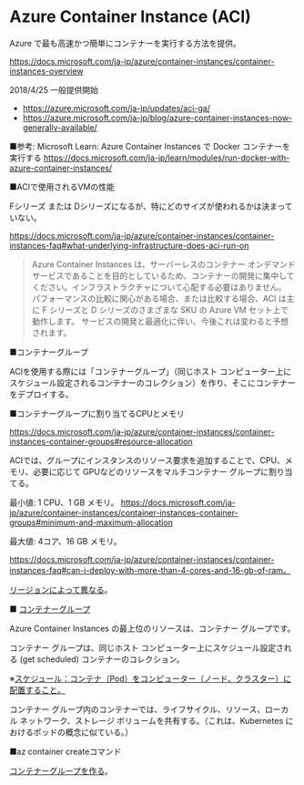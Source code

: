 # Azure Container Instance (ACI)

Azure で最も高速かつ簡単にコンテナーを実行する方法を提供。

https://docs.microsoft.com/ja-jp/azure/container-instances/container-instances-overview

2018/4/25 一般提供開始 
- https://azure.microsoft.com/ja-jp/updates/aci-ga/
- https://azure.microsoft.com/ja-jp/blog/azure-container-instances-now-generally-available/

■参考: Microsoft Learn:
Azure Container Instances で Docker コンテナーを実行する
https://docs.microsoft.com/ja-jp/learn/modules/run-docker-with-azure-container-instances/


■ACIで使用されるVMの性能

Fシリーズ または Dシリーズになるが、特にどのサイズが使われるかは決まっていない。

https://docs.microsoft.com/ja-jp/azure/container-instances/container-instances-faq#what-underlying-infrastructure-does-aci-run-on

> Azure Container Instances は、サーバーレスのコンテナー オンデマンド サービスであることを目的としているため、コンテナーの開発に集中してください。インフラストラクチャについて心配する必要はありません。 パフォーマンスの比較に関心がある場合、または比較する場合、ACI は主に F シリーズと D シリーズのさまざまな SKU の Azure VM セット上で動作します。 サービスの開発と最適化に伴い、今後これは変わると予想されます。


■コンテナーグループ

ACIを使用する際には「コンテナーグループ」（同じホスト コンピューター上にスケジュール設定されるコンテナーのコレクション）を作り、そこにコンテナーをデプロイする。

■コンテナーグループに割り当てるCPUとメモリ

https://docs.microsoft.com/ja-jp/azure/container-instances/container-instances-container-groups#resource-allocation

ACIでは、グループにインスタンスのリソース要求を追加することで、CPU、メモリ、必要に応じて GPUなどのリソースをマルチコンテナー グループに割り当てる。

最小値: 1 CPU、1 GB メモリ。
https://docs.microsoft.com/ja-jp/azure/container-instances/container-instances-container-groups#minimum-and-maximum-allocation

最大値: 4コア、16 GB メモリ。

https://docs.microsoft.com/ja-jp/azure/container-instances/container-instances-faq#can-i-deploy-with-more-than-4-cores-and-16-gb-of-ram。

[リージョンによって異なる](https://docs.microsoft.com/ja-jp/azure/container-instances/container-instances-region-availability)。

■ [コンテナーグループ](https://docs.microsoft.com/ja-jp/azure/container-instances/container-instances-container-groups)

Azure Container Instances の最上位のリソースは、コンテナー グループです。

コンテナー グループは、同じホスト コンピューター上にスケジュール設定される (get scheduled) コンテナーのコレクション。 

※[スケジュール：コンテナ（Pod）をコンピューター（ノード、クラスター）に配置すること。](https://access.redhat.com/documentation/ja-jp/openshift_container_platform/3.11/html/cluster_administration/scheduling)

コンテナー グループ内のコンテナーでは、ライフサイクル、リソース、ローカル ネットワーク、ストレージ ボリュームを共有する。（これは、Kubernetes におけるポッドの概念に似ている。）

■az container createコマンド

[コンテナーグループを作る](https://docs.microsoft.com/en-us/cli/azure/container?view=azure-cli-latest#az_container_create)。

